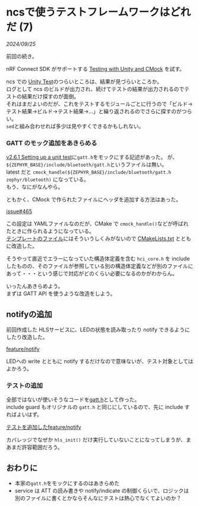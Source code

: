# ncsで使うテストフレームワークはどれだ (7)

<i>2024/09/25</i>

前回の続き。 

nRF Connect SDK がサポートする [Testing with Unity and CMock](https://docs.nordicsemi.com/bundle/ncs-2.6.1/page/nrf/test_and_optimize/testing_unity_cmock.html) を試す。

ncs での [Unity Test](https://github.com/ThrowTheSwitch/Unity)のつらいところは、結果が見づらいところか。  
ログとして ncs のビルドが出力され、続けてテストの結果が出力されるのでテストの結果だけ探すのが面倒。  
それはまだよいのだが、これをテストするモジュールごとに行うので「ビルド→テスト結果→ビルド→テスト結果→...」と繰り返されるのでさらに探すのがつらい。  
`sed`と組み合わせれば多少は見やすくできるかもしれない。

### GATT のモック追加をあきらめる

[v2.6.1 Setting up a unit test](https://docs.nordicsemi.com/bundle/ncs-2.6.1/page/nrf/test_and_optimize/testing_unity_cmock.html#setting_up_a_unit_test)に`gatt.h`をモックにする記述があった。
が、`${ZEPHYR_BASE}/include/bluetooth/gatt.h`というファイルは無い。  
latest だと `cmock_handle(${ZEPHYR_BASE}/include/bluetooth/gatt.h zephyr/bluetooth)` になっている。  
もう、なにがなんやら。

ともかく、CMock で作られたファイルにヘッダを追加する方法はあった。

[issue#465](https://github.com/ThrowTheSwitch/CMock/issues/465)

この設定は YAMLファイルなのだが、CMake で `cmock_handle()`などが呼ばれたときに作られるようになっている。  
[テンプレートのファイル](https://github.com/nrfconnect/sdk-nrf/blob/v2.6.1/tests/unity/unity_cfg.yaml.template)にはそういうしくみがないので [CMakeLists.txt](https://github.com/nrfconnect/sdk-nrf/blob/v2.6.1/tests/unity/CMakeLists.txt) とともに改造した。

そうやって直近でエラーになっていた構造体定義を含む `hci_core.h` を include したものの、そのファイルが参照している別の構造体定義などが別のファイルにあって・・・という感じで対応がどのくらい必要になるのかがわからん。

いったんあきらめよう。  
まずは GATT API を使うような改造をしよう。

## notifyの追加

前回作成した HLSサービスに、LEDの状態を読み取ったり notify できるようにしたり改造した。

[feature/notify](https://github.com/hirokuma/ncs-hls/tree/13119baf323849f84b97e0f90a21c43ab86b3d29)

LEDへの write とともに notify するだけなので意味ないが、テスト対象としてはよかろう。

### テストの追加

全部ではないが使いそうなコードを[gatt.h](https://github.com/hirokuma/ncs-hls/blob/b6df4e4f1aa3db527e90df24eb5db066a78bbb28/tests/services/hls/src/gatt.h)として作った。  
include guard もオリジナルの `gatt.h` と同じにしているので、先に include すればよいはず。

[テストを追加したfeature/notify](https://github.com/hirokuma/ncs-hls/tree/b6df4e4f1aa3db527e90df24eb5db066a78bbb28)

カバレッジでなぜか `hls_init()` だけ実行していないことになってしまうが、まあまだ許容範囲だろう。

## おわりに

* 本家の`gatt.h`をモックにするのはあきらめた
* service は ATT の読み書きや notify/indicate の制御くらいで、ロジックは別のファイルに書くとかならそんなにテストは熱心でなくてよいのか？
